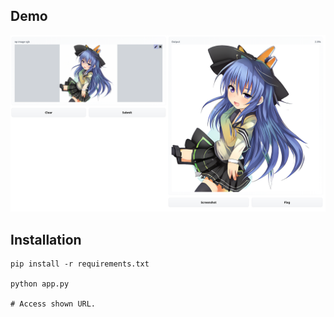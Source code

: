 ## Demo
![](./demo.png)


## Installation
```
pip install -r requirements.txt

python app.py

# Access shown URL.
```